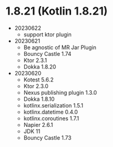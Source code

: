 # 1.8.21 (Kotlin 1.8.21)

* 20230622
    * support ktor plugin
* 20230621
    * Be agnostic of MR Jar Plugin
    * Bouncy Castle 1.74
    * Ktor 2.3.1
    * Dokka 1.8.20
* 20230620
    * Kotest 5.6.2
    * Ktor 2.3.0
    * Nexus publishing plugin 1.3.0
    * Dokka 1.8.10
    * kotlinx.serialization 1.5.1
    * kotlinx.datetime 0.4.0
    * kotlinx.coroutines 1.7.1
    * Napier 2.6.1
    * JDK 11
    * Bouncy Castle 1.73
 